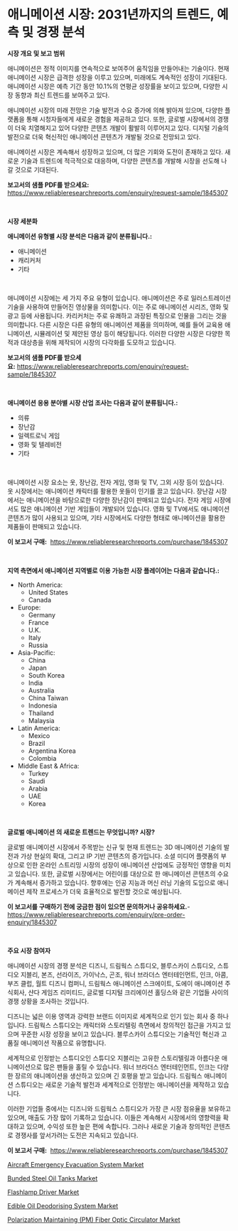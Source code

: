 <p><h1>애니메이션 시장: 2031년까지의 트렌드, 예측 및 경쟁 분석</h1></p><p><strong>시장 개요 및 보고 범위</strong></p>
<p><p>애니메이션은 정적 이미지를 연속적으로 보여주어 움직임을 만들어내는 기술이다. 현재 애니메이션 시장은 급격한 성장을 이루고 있으며, 미래에도 계속적인 성장이 기대된다. 애니메이션 시장은 예측 기간 동안 10.1%의 연평균 성장률을 보이고 있으며, 다양한 시장 동향과 최신 트렌드를 보여주고 있다.</p><p>애니메이션 시장의 미래 전망은 기술 발전과 수요 증가에 의해 밝아져 있으며, 다양한 플랫폼을 통해 시청자들에게 새로운 경험을 제공하고 있다. 또한, 글로벌 시장에서의 경쟁이 더욱 치열해지고 있어 다양한 콘텐츠 개발이 활발히 이루어지고 있다. 디지털 기술의 발전으로 더욱 혁신적인 애니메이션 콘텐츠가 개발될 것으로 전망되고 있다.</p><p>애니메이션 시장은 계속해서 성장하고 있으며, 더 많은 기회와 도전이 존재하고 있다. 새로운 기술과 트렌드에 적극적으로 대응하며, 다양한 콘텐츠를 개발해 시장을 선도해 나갈 것으로 기대된다.</p></p>
<p><strong>보고서의 샘플 PDF를 받으세요:</strong> <a href="https://www.reliableresearchreports.com/enquiry/request-sample/1845307">https://www.reliableresearchreports.com/enquiry/request-sample/1845307</a></p>
<p>&nbsp;</p>
<p><strong>시장 세분화</strong></p>
<p><strong>애니메이션 유형별 시장 분석은 다음과 같이 분류됩니다.:</strong></p>
<p><ul><li>애니메이션</li><li>캐리커처</li><li>기타</li></ul></p>
<p>&nbsp;</p>
<p><p>애니메이션 시장에는 세 가지 주요 유형이 있습니다. 애니메이션은 주로 일러스트레이션 기술을 사용하여 만들어진 영상물을 의미합니다. 이는 주로 애니메이션 시리즈, 영화 및 광고 등에 사용됩니다. 카리커처는 주로 유쾌하고 과장된 특징으로 인물을 그리는 것을 의미합니다. 다른 시장은 다른 유형의 애니메이션 제품을 의미하며, 예를 들어 교육용 애니메이션, 시뮬레이션 및 제안된 영상 등이 해당됩니다. 이러한 다양한 시장은 다양한 목적과 대상층을 위해 제작되어 시장의 다각화를 도모하고 있습니다.</p></p>
<p><strong>보고서의 샘플 PDF를 받으세요:</strong>&nbsp;<a href="https://www.reliableresearchreports.com/enquiry/request-sample/1845307">https://www.reliableresearchreports.com/enquiry/request-sample/1845307</a></p>
<p>&nbsp;</p>
<p><strong> 애니메이션 응용 분야별 시장 산업 조사는 다음과 같이 분류됩니다.:</strong></p>
<p><ul><li>의류</li><li>장난감</li><li>일렉트로닉 게임</li><li>영화 및 텔레비전</li><li>기타</li></ul></p>
<p>&nbsp;</p>
<p><p>애니메이션 시장 요소는 옷, 장난감, 전자 게임, 영화 및 TV, 그외 시장 등이 있습니다. 옷 시장에서는 애니메이션 캐릭터를 활용한 옷들이 인기를 끌고 있습니다. 장난감 시장에서는 애니메이션을 바탕으로한 다양한 장난감이 판매되고 있습니다. 전자 게임 시장에서도 많은 애니메이션 기반 게임들이 개발되어 있습니다. 영화 및 TV에서도 애니메이션 콘텐츠가 많이 사용되고 있으며, 기타 시장에서도 다양한 형태로 애니메이션을 활용한 제품들이 판매되고 있습니다.</p></p>
<p><strong>이 보고서 구매:</strong>&nbsp; <a href="https://www.reliableresearchreports.com/purchase/1845307">https://www.reliableresearchreports.com/purchase/1845307</a></p>
<p>&nbsp;</p>
<p><strong>지역 측면에서 애니메이션 지역별로 이용 가능한 시장 플레이어는 다음과 같습니다.:</strong></p>
<p><ul>
    <li>
        North America:
        <ul>
            <li>United States</li>
            <li>Canada</li>
        </ul>
    </li>
    <li>
        Europe:
        <ul>
            <li>Germany</li>
            <li>France</li>
            <li>U.K.</li>
            <li>Italy</li>
            <li>Russia</li>
        </ul>
    </li>
    <li>
        Asia-Pacific:
        <ul>
            <li>China</li>
            <li>Japan</li>
            <li>South Korea</li>
            <li>India</li>
            <li>Australia</li>
            <li>China Taiwan</li>
            <li>Indonesia</li>
            <li>Thailand</li>
            <li>Malaysia</li>
        </ul>
    </li>
    <li>
        Latin America:
        <ul>
            <li>Mexico</li>
            <li>Brazil</li>
            <li>Argentina Korea</li>
            <li>Colombia</li>
        </ul>
    </li>
    <li>
        Middle East & Africa:
        <ul>
            <li>Turkey</li>
            <li>Saudi</li>
            <li>Arabia</li>
            <li>UAE</li>
            <li>Korea</li>
        </ul>
    </li>
    </ul></p>
<p>&nbsp;</p>
<p><strong>글로벌 애니메이션 의 새로운 트렌드는 무엇입니까? 시장?</strong></p>
<p><p>글로벌 애니메이션 시장에서 주목받는 신규 및 현재 트렌드는 3D 애니메이션 기술의 발전과 가상 현실의 확대, 그리고 IP 기반 콘텐츠의 증가입니다. 소셜 미디어 플랫폼의 부상으로 인한 온라인 스트리밍 시장의 성장이 애니메이션 산업에도 긍정적인 영향을 미치고 있습니다. 또한, 글로벌 시장에서는 어린이를 대상으로 한 애니메이션 콘텐츠의 수요가 계속해서 증가하고 있습니다. 향후에는 인공 지능과 머신 러닝 기술의 도입으로 애니메이션 제작 프로세스가 더욱 효율적으로 발전할 것으로 예상됩니다.</p></p>
<p><strong>이 보고서를 구매하기 전에 궁금한 점이 있으면 문의하거나 공유하세요.</strong>- <a href="https://www.reliableresearchreports.com/enquiry/pre-order-enquiry/1845307">https://www.reliableresearchreports.com/enquiry/pre-order-enquiry/1845307</a></p>
<p>&nbsp;</p>
<p><strong>주요 시장 참여자</strong></p>
<p><p>애니메이션 시장의 경쟁 분석은 디즈니, 드림웍스 스튜디오, 블루스카이 스튜디오, 스튜디오 지블리, 본즈, 선라이즈, 가이낙스, 곤조, 워너 브라더스 엔터테인먼트, 인크, 아콤, 부즈 클럽, 월트 디즈니 컴퍼니, 드림웍스 애니메이션 스크에이트, 도에이 애니메이션 주식회사, 샨다 게임즈 리미티드, 글로벌 디지털 크리에이션 홀딩스와 같은 기업들 사이의 경쟁 상황을 조사하는 것입니다. </p><p>디즈니는 넓은 이용 영역과 강력한 브랜드 이미지로 세계적으로 인기 있는 회사 중 하나입니다. 드림웍스 스튜디오는 캐릭터와 스토리텔링 측면에서 창의적인 접근을 가지고 있으며 꾸준한 시장 성장을 보이고 있습니다. 블루스카이 스튜디오는 기술적인 혁신과 고품질 애니메이션 작품으로 유명합니다.</p><p>세계적으로 인정받는 스튜디오인 스튜디오 지블리는 고유한 스토리텔링과 아름다운 애니메이션으로 많은 팬들을 홀릴 수 있습니다. 워너 브라더스 엔터테인먼트, 인크는 다양한 장르의 애니메이션을 생산하고 있으며 긴 호평을 받고 있습니다. 드림웍스 애니메이션 스튜디오는 새로운 기술적 발전과 세계적으로 인정받는 애니메이션을 제작하고 있습니다.</p><p>이러한 기업들 중에서는 디즈니와 드림웍스 스튜디오가 가장 큰 시장 점유율을 보유하고 있으며, 매출도 가장 많이 기록하고 있습니다. 이들은 계속해서 시장에서의 영향력을 확대하고 있으며, 수익성 또한 높은 편에 속합니다. 그러나 새로운 기술과 창의적인 콘텐츠로 경쟁사를 앞서가려는 도전은 지속되고 있습니다.</p></p>
<p><strong>이 보고서 구매:</strong>&nbsp;&nbsp;<a href="https://www.reliableresearchreports.com/purchase/1845307">https://www.reliableresearchreports.com/purchase/1845307</a></p>
<p><p><a href="https://fuschia-pecorino-a6d.notion.site/Aircraft-Emergency-Evacuation-System-Market-Provides-Detailed-Segmentation-of-this-Market-based-on-T-87ad85d79abb4ed3aa5a6af61b003392">Aircraft Emergency Evacuation System Market</a></p><p><a href="https://github.com/Glendatilghmankmgz0rbhwpy/Market-Research-Report-List-1/blob/main/bunded-steel-oil-tanks-market.md">Bunded Steel Oil Tanks Market</a></p><p><a href="https://view.publitas.com/reportprime-1/flashlamp-driver-market-size-focuses-on-market-dynamics-in-depth-analysis-and-future-projections-of-its-market-forecasted-for-period-from-2024-to-2031/">Flashlamp Driver Market</a></p><p><a href="https://changeable-paste-463.notion.site/Edible-Oil-Deodorising-System-Market-Size-Focuses-on-Market-Dynamics-In-Depth-Analysis-and-Future-P-796d2f8ed7fd4900b99049e3d5d49289">Edible Oil Deodorising System Market</a></p><p><a href="https://view.publitas.com/reportprime-1/polarization-maintaining-pm-fiber-optic-circulator-market-size-evaluating-its-market-trends-growth-and-projections-2024-2031/">Polarization Maintaining (PM) Fiber Optic Circulator Market</a></p></p>

